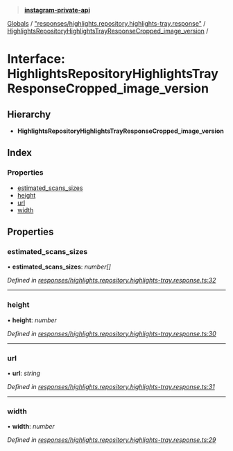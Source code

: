 > **[instagram-private-api](../README.md)**

[Globals](../README.md) / ["responses/highlights.repository.highlights-tray.response"](../modules/_responses_highlights_repository_highlights_tray_response_.md) / [HighlightsRepositoryHighlightsTrayResponseCropped_image_version](_responses_highlights_repository_highlights_tray_response_.highlightsrepositoryhighlightstrayresponsecropped_image_version.md) /

# Interface: HighlightsRepositoryHighlightsTrayResponseCropped_image_version

## Hierarchy

* **HighlightsRepositoryHighlightsTrayResponseCropped_image_version**

## Index

### Properties

* [estimated_scans_sizes](_responses_highlights_repository_highlights_tray_response_.highlightsrepositoryhighlightstrayresponsecropped_image_version.md#estimated_scans_sizes)
* [height](_responses_highlights_repository_highlights_tray_response_.highlightsrepositoryhighlightstrayresponsecropped_image_version.md#height)
* [url](_responses_highlights_repository_highlights_tray_response_.highlightsrepositoryhighlightstrayresponsecropped_image_version.md#url)
* [width](_responses_highlights_repository_highlights_tray_response_.highlightsrepositoryhighlightstrayresponsecropped_image_version.md#width)

## Properties

###  estimated_scans_sizes

• **estimated_scans_sizes**: *number[]*

*Defined in [responses/highlights.repository.highlights-tray.response.ts:32](https://github.com/dilame/instagram-private-api/blob/173bc62/src/responses/highlights.repository.highlights-tray.response.ts#L32)*

___

###  height

• **height**: *number*

*Defined in [responses/highlights.repository.highlights-tray.response.ts:30](https://github.com/dilame/instagram-private-api/blob/173bc62/src/responses/highlights.repository.highlights-tray.response.ts#L30)*

___

###  url

• **url**: *string*

*Defined in [responses/highlights.repository.highlights-tray.response.ts:31](https://github.com/dilame/instagram-private-api/blob/173bc62/src/responses/highlights.repository.highlights-tray.response.ts#L31)*

___

###  width

• **width**: *number*

*Defined in [responses/highlights.repository.highlights-tray.response.ts:29](https://github.com/dilame/instagram-private-api/blob/173bc62/src/responses/highlights.repository.highlights-tray.response.ts#L29)*
